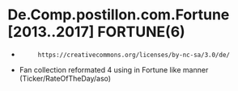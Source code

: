 # De.Comp.postillon.com.Fortune            [2013..2017]           FORTUNE(6) #
*          https://creativecommons.org/licenses/by-nc-sa/3.0/de/
* Fan collection reformated 4 using in Fortune like manner (Ticker/RateOfTheDay/aso)
